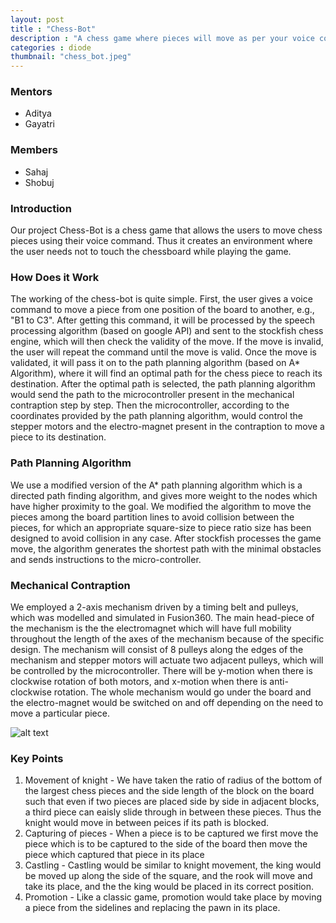 ```yaml
---
layout: post
title : "Chess-Bot"
description : "A chess game where pieces will move as per your voice commands"
categories : diode
thumbnail: "chess_bot.jpeg"
---
```


### Mentors 

- Aditya
- Gayatri 

### Members

- Sahaj
- Shobuj

### Introduction

Our project Chess-Bot is a chess game that allows the users to move chess pieces using their voice command. Thus it creates an environment where the user needs not to touch the chessboard while playing the game. 

### How Does it Work

The working of the chess-bot is quite simple. First, the user gives a voice command to move a piece from one position of the board to another, e.g., "B1 to C3". After getting this command, it will be processed by the speech processing algorithm (based on google API) and sent to the stockfish chess engine, which will then check the validity of the move. If the move is invalid, the user will repeat the command until the move is valid. Once the move is validated, it will pass it on to the path planning algorithm (based on A* Algorithm), where it will find an optimal path for the chess piece to reach its destination. After the optimal path is selected, the path planning algorithm would send the path to the microcontroller present in the mechanical contraption step by step. Then the microcontroller, according to the coordinates provided by the path planning algorithm, would control the stepper motors and the electro-magnet present in the contraption to move a piece to its destination.

### Path Planning Algorithm 

We use a modified version of the A* path planning algorithm which is a directed path finding algorithm, and gives more weight to the nodes which have higher proximity to the goal. We modified the algorithm to move the pieces among the board partition lines to avoid collision between the pieces, for which an appropriate square-size to piece ratio size has been designed to avoid collision in any case. After stockfish processes the game move, the algorithm generates the shortest path with the minimal obstacles and sends instructions to the micro-controller.

### Mechanical Contraption

We employed a 2-axis mechanism driven by a timing belt and pulleys, which was modelled and simulated in Fusion360. The main head-piece of the mechanism is the the electromagnet which will have full mobility throughout the length of the axes of the mechanism because of the specific design. The mechanism will consist of 8 pulleys along the edges of the mechanism and stepper motors will actuate two adjacent pulleys, which will be controlled by the microcontroller. There will be y-motion when there is clockwise rotation of both motors, and x-motion when there is anti-clockwise rotation. The whole mechanism would go under the board and the electro-magnet would be switched on and off depending on the need to move a particular piece.

![alt text](/virtual-expo/assets/img/diode/chess_bot_model.jpeg)

### Key Points

1. Movement of knight -  We have taken the ratio of radius of the bottom of the largest chess pieces and the side length of the block on the board such that even if two pieces are placed side by side in adjacent blocks, a third piece can eaisly slide through in between these pieces. Thus the knight would move in between peices if its path is blocked.
2. Capturing of pieces - When a piece is to be captured we first move the piece which is to be captured to the side of the board then move the piece which captured that piece in its place
3. Castling - Castling would be similar to knight movement, the king would be moved up along the side of the square, and the rook will move and take its place, and the the king would be placed in its correct position. 
4. Promotion - Like a classic game, promotion would take place by moving a piece from the sidelines and replacing the pawn in its place.